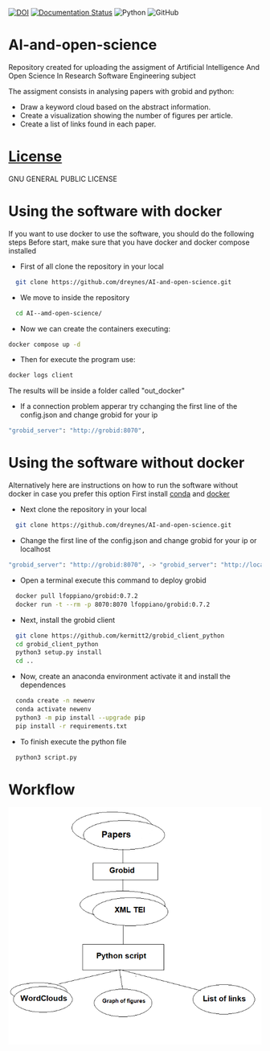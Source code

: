 [![DOI](https://zenodo.org/badge/599152576.svg)](https://zenodo.org/badge/latestdoi/599152576)
[![Documentation Status](https://readthedocs.org/projects/ai-and-open-science/badge/?version=latest)](https://ai-and-open-science.readthedocs.io/en/latest/?badge=latest)
![Python](https://img.shields.io/badge/python-3670A0?style=for-the-badge&logo=python&logoColor=ffdd54)
![GitHub](https://img.shields.io/badge/github-%23121011.svg?style=for-the-badge&logo=github&logoColor=white)
# AI-and-open-science
Repository created for uploading the assigment of Artificial Intelligence And Open Science In Research Software Engineering subject

The assigment consists in analysing papers with grobid and python:
- Draw a keyword cloud based on the abstract information.
- Create a visualization showing the number of figures per article.
- Create a list of links found in each paper.

# [License](LICENSE)
GNU GENERAL PUBLIC LICENSE

# Using the software with docker
If you want to use docker to use the software, you should do the following steps
Before start, make sure that you have docker and docker compose installed
- First of all clone the repository in your local
```bash
  git clone https://github.com/dreynes/AI-and-open-science.git
```
- We move to inside the repository
```bash
  cd AI--amd-open-science/
```
- Now we can create the containers executing:
```bash
docker compose up -d
```
- Then for execute the program use:
```bash
docker logs client
```
The results will be inside a folder called "out_docker"

- If a connection problem apperar try cchanging the first line of the config.json and change grobid for your ip
```bash
"grobid_server": "http://grobid:8070",
```

# Using the software without docker
Alternatively here are instructions on how to run the software without docker in case you prefer this option
First install [conda](https://conda.io/projects/conda/en/latest/user-guide/install/index.html) and [docker](https://www.docker.com/)
- Next clone the repository in your local
```bash
  git clone https://github.com/dreynes/AI-and-open-science.git
```
- Change the first line of the config.json and change grobid for your ip or localhost
```bash
"grobid_server": "http://grobid:8070", -> "grobid_server": "http://localhost:8070",
```

- Open a terminal execute this command to deploy grobid

```bash
  docker pull lfoppiano/grobid:0.7.2
  docker run -t --rm -p 8070:8070 lfoppiano/grobid:0.7.2
```
- Next, install the grobid client

```bash
  git clone https://github.com/kermitt2/grobid_client_python
  cd grobid_client_python
  python3 setup.py install
  cd ..
```
- Now, create an anaconda environment activate it and install the dependences

```bash
  conda create -n newenv
  conda activate newenv 
  python3 -m pip install --upgrade pip
  pip install -r requirements.txt 
``` 
- To finish execute the python file
```bash
  python3 script.py
```
# Workflow

![workflow](https://github.com/dreynes/AI-and-open-science/blob/main/workflow/workflow.png?raw=true)



